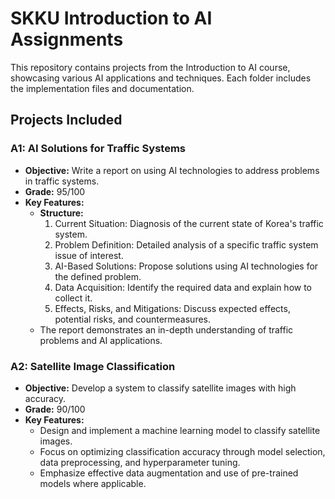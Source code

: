 # SKKU Introduction to AI Assignments

This repository contains projects from the Introduction to AI course, showcasing various AI applications and techniques. Each folder includes the implementation files and documentation.

## Projects Included

### A1: AI Solutions for Traffic Systems

- **Objective:** Write a report on using AI technologies to address problems in traffic systems.
- **Grade:** 95/100
- **Key Features:**
  - **Structure:**
    1. Current Situation: Diagnosis of the current state of Korea's traffic system.
    2. Problem Definition: Detailed analysis of a specific traffic system issue of interest.
    3. AI-Based Solutions: Propose solutions using AI technologies for the defined problem.
    4. Data Acquisition: Identify the required data and explain how to collect it.
    5. Effects, Risks, and Mitigations: Discuss expected effects, potential risks, and countermeasures.
  - The report demonstrates an in-depth understanding of traffic problems and AI applications.

### A2: Satellite Image Classification

- **Objective:** Develop a system to classify satellite images with high accuracy.
- **Grade:** 90/100
- **Key Features:**
  - Design and implement a machine learning model to classify satellite images.
  - Focus on optimizing classification accuracy through model selection, data preprocessing, and hyperparameter tuning.
  - Emphasize effective data augmentation and use of pre-trained models where applicable.
